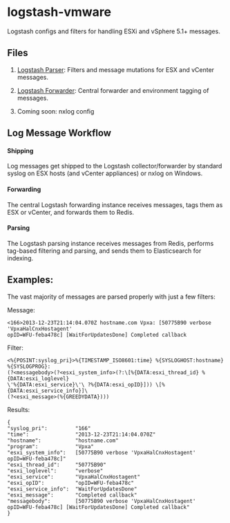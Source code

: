 logstash-vmware
===============

Logstash configs and filters for handling ESXi and vSphere 5.1+ messages.


## Files

1. [Logstash Parser](https://github.com/harrytruman/logstash-vmware/blob/master/logstash-parser.conf): Filters and message mutations for ESX and vCenter messages.

2. [Logstash Forwarder](https://github.com/harrytruman/logstash-vmware/blob/master/logstash-forwarder.conf): Central forwarder and environment tagging of messages.

3. Coming soon: nxlog config

## Log Message Workflow

#### Shipping
Log messages get shipped to the Logstash collector/forwarder by standard syslog on ESX hosts (and vCenter appliances) or nxlog on Windows. 

#### Forwarding
The central Logstash forwarding instance receives messages, tags them as ESX or vCenter, and forwards them to Redis.

#### Parsing
The Logstash parsing instance receives messages from Redis, performs tag-based filtering and parsing, and sends them to Elasticsearch for indexing.

## Examples:

The vast majority of messages are parsed properly with just a few filters:

Message:
````
<166>2013-12-23T21:14:04.070Z hostname.com Vpxa: [50775B90 verbose 'VpxaHalCnxHostagent'
opID=WFU-feba478c] [WaitForUpdatesDone] Completed callback
````

Filter:
````
<%{POSINT:syslog_pri}>%{TIMESTAMP_ISO8601:time} %{SYSLOGHOST:hostname} %{SYSLOGPROG}:
(?<messagebody>(?<esxi_system_info>(?:\[%{DATA:esxi_thread_id} %{DATA:esxi_loglevel}
\'%{DATA:esxi_service}\'\ ?%{DATA:esxi_opID}])) \[%{DATA:esxi_service_info}]\
(?<esxi_message>(%{GREEDYDATA})))
````

Results:
````
{
"syslog_pri":         "166"
"time":               "2013-12-23T21:14:04.070Z"
"hostname":           "hostname.com"
"program":            "Vpxa"
"esxi_system_info":   [50775B90 verbose 'VpxaHalCnxHostagent' opID=WFU-feba478c]"
"esxi_thread_id":     "50775B90"
"esxi_loglevel":      "verbose"
"esxi_service":       "VpxaHalCnxHostagent"
"esxi_opID":          "opID=WFU-feba478c"
"esxi_service_info":  "WaitForUpdatesDone"
"esxi_message":       "Completed callback"
"messagebody":        [50775B90 verbose 'VpxaHalCnxHostagent' opID=WFU-feba478c] [WaitForUpdatesDone] Completed callback"
}
````
